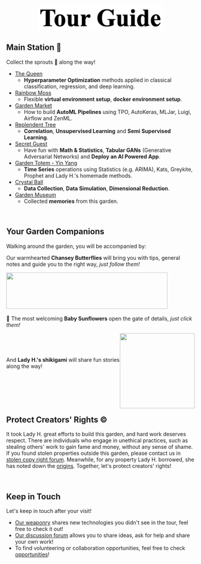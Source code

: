 <p align="center">
<img src="https://github.com/lady-h-world/My_Garden/blob/main/images/cover/tour_guide_title.png" width="336" height="69" />
</p>


## Main Station 🚂

Collect the sprouts 🌱 along the way!

* [The Queen][1]
  * <b>Hyperparameter Optimization</b> methods applied in classical classification, regression, and deep learning.
* [Rainbow Moss][8]
  * Flexible <b>virtual environment setup</b>, <b>docker environment setup</b>.
* [Garden Market][4]
  * How to build <b>AutoML Pipelines</b> using TPO, AutoKeras, MLJar, Luigi, Airflow and ZenML.
* [Replendent Tree][9]
  * <b>Correlation</b>, <b>Unsupervised Learning</b> and <b>Semi Supervised Learning</b>.
* [Secret Guest][12]
  * Have fun with <b>Math & Statistics</b>, <b>Tabular GANs</b> (Generative Adversarial Networks) and <b>Deploy an AI Powered App</b>. 
* [Garden Totem - Yin Yang][5]
  * <b>Time Series</b> operations using Statistics (e.g. ARIMA), Kats, Greykite, Prophet and Lady H.'s homemade methods.
* [Crystal Ball][10]
  * <b>Data Collection</b>, <b>Data Simulation</b>, <b>Dimensional Reduction</b>.
* [Garden Museum][6]
  * Collected <b>memories</b> from this garden.

<p>&nbsp;</p>


## Your Garden Companions
Walking around the garden, you will be accompanied by:

Our warmhearted <b>Chansey Butterflies</b> will bring you with tips, general notes and guide you to the right way, <i>just follow them!</i>

<p align="left">
<img src="https://github.com/lady-h-world/My_Garden/blob/main/images/notes/follow_us_note.png" width="431" height="97" />
</p>

🌻 The most welcoming <b>Baby Sunflowers</b> open the gate of details, <i>just click them!</i>

<p>
<img align="right" src="https://github.com/lady-h-world/My_Garden/blob/main/images/lady_heart_manga/crayon%20heart.png" width="200" height="200" />
<p>&nbsp;</p>
<p>&nbsp;</p>

And <b>Lady H.'s shikigami</b> will share fun stories along the way!
</p>

<p>&nbsp;</p>
<p>&nbsp;</p>
<p>&nbsp;</p>


## Protect Creators' Rights ©
It took Lady H. great efforts to build this garden, and hard work deserves respect. There are individuals who engage in unethical practices, such as stealing others' work to gain fame and money, without any sense of shame. If you found stolen properties outside this garden, please contact us in [stolen copy right forum][3]. Meanwhile, for any property Lady H. borrowed, she has noted down the [origins][14]. Together, let's protect creators' rights!

<p>&nbsp;</p>

## Keep in Touch

Let's keep in touch after your visit!

* [Our weaponry][11] shares new technologies you didn't see in the tour, feel free to check it out!
* [Our discussion forum][2] allows you to share ideas, ask for help and share your own work!
* To find volunteering or collaboration opportunities, feel free to check [opportunities][13]!




[1]:https://github.com/lady-h-world/My_Garden/blob/main/reading_pages/The%20Queen/the_queen.md
[2]:https://github.com/lady-h-world/My_Garden/discussions
[3]:https://github.com/lady-h-world/My_Garden/discussions/categories/stolen-copy-right
[4]:https://github.com/lady-h-world/My_Garden/blob/main/reading_pages/Garden_Market/garden_market.md
[5]:https://github.com/lady-h-world/My_Garden/blob/main/reading_pages/YinYang/garden_totem.md
[6]:https://github.com/lady-h-world/My_Garden/blob/main/reading_pages/Graden_Museum/garden_museum.md
[8]:https://github.com/lady-h-world/My_Garden/blob/main/reading_pages/Rainbow_Moss/rainbow_moss.md
[9]:https://github.com/lady-h-world/My_Garden/blob/main/reading_pages/Resplendent_Tree/about_resplendent_tree.md
[10]:https://github.com/lady-h-world/My_Garden/blob/main/reading_pages/Crystal_Ball/about_crystal_ball.md
[11]:https://github.com/lady-h-world/My_Garden/blob/main/reading_pages/Graden_Museum/garden_museum.md#weaponry
[12]:https://github.com/lady-h-world/My_Garden/blob/main/reading_pages/Secret_Guest/secret_guest.md
[13]:https://github.com/lady-h-world/My_Garden/blob/main/reading_pages/cover/opportunities.md
[14]:https://github.com/lady-h-world/My_Garden/blob/main/reading_pages/cover/references.md
